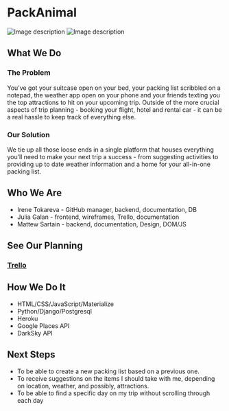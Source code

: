# PackAnimal
![Image description](https://i.imgur.com/uvPqGK9.jpg)
![Image description](https://i.imgur.com/8SDTlOZ.jpg)
## What We Do
### The Problem
You’ve got your suitcase open on your bed, your packing list scribbled on a notepad, the weather app open on your phone and your friends texting you the top attractions to hit on your upcoming trip. Outside of the more crucial aspects of trip planning - booking your flight, hotel and rental car - it can be a real hassle to keep track of everything else. 

### Our Solution
We tie up all those loose ends in a single platform that houses everything you’ll need to make your next trip a success - from suggesting activities to providing up to date weather information and a home for your all-in-one packing list. 

## Who We Are
* Irene Tokareva - GitHub manager, backend, documentation, DB
* Julia Galan - frontend, wireframes, Trello, documentation
* Mattew Sartain - backend, documentation, Design, DOM/JS
 ## See Our Planning 
 ### [Trello](https://trello.com/b/grsPRzsL/packanimal)

## How We Do It
* HTML/CSS/JavaScript/Materialize
* Python/Django/Postgresql
* Heroku
* Google Places API
* DarkSky API

## Next Steps 
*  To be able to create a new packing list based on a previous one.
* To receive suggestions on the items I should take with me, depending on location, weather, and possibly, attractions.
* To be able to find a specific day on my trip without scrolling through each day
